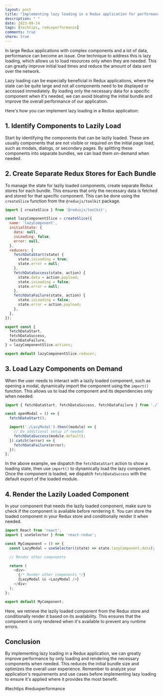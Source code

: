 ```yaml
---
layout: post
title: "Implementing lazy loading in a Redux application for performance optimization"
description: " "
date: 2023-09-14
tags: [techtips, reduxperformance]
comments: true
share: true
---
```


In large Redux applications with complex components and a lot of data, performance can become an issue. One technique to address this is lazy loading, which allows us to load resources only when they are needed. This can greatly improve initial load times and reduce the amount of data sent over the network.

Lazy loading can be especially beneficial in Redux applications, where the state can be quite large and not all components need to be displayed or accessed immediately. By loading only the necessary data for a specific component when it's needed, we can avoid bloating the initial bundle and improve the overall performance of our application.

Here's how you can implement lazy loading in a Redux application:

## 1. Identify Components to Lazily Load

Start by identifying the components that can be lazily loaded. These are usually components that are not visible or required on the initial page load, such as modals, dialogs, or secondary pages. By splitting these components into separate bundles, we can load them on-demand when needed.

## 2. Create Separate Redux Stores for Each Bundle

To manage the state for lazily loaded components, create separate Redux stores for each bundle. This ensures that only the necessary data is fetched and stored for that specific component. This can be done using the `createSlice` function from the `@reduxjs/toolkit` package.

```javascript
import { createSlice } from '@reduxjs/toolkit';

const lazyComponentSlice = createSlice({
  name: 'lazyComponent',
  initialState: {
    data: null,
    isLoading: false,
    error: null,
  },
  reducers: {
    fetchDataStart(state) {
      state.isLoading = true;
      state.error = null;
    },
    fetchDataSuccess(state, action) {
      state.data = action.payload;
      state.isLoading = false;
      state.error = null;
    },
    fetchDataFailure(state, action) {
      state.isLoading = false;
      state.error = action.payload;
    },
  },
});

export const {
  fetchDataStart,
  fetchDataSuccess,
  fetchDataFailure,
} = lazyComponentSlice.actions;

export default lazyComponentSlice.reducer;
```

## 3. Load Lazy Components on Demand

When the user needs to interact with a lazily loaded component, such as opening a modal, dynamically import the component using the `import()` function. This allows us to load the component and its dependencies only when needed.

```javascript
import { fetchDataStart, fetchDataSuccess, fetchDataFailure } from './lazyComponentSlice';

const openModal = () => {
  fetchDataStart();

  import('./LazyModal').then((module) => {
    // Do additional setup if needed
    fetchDataSuccess(module.default);
  }).catch((error) => {
    fetchDataFailure(error);
  });
};
```

In the above example, we dispatch the `fetchDataStart` action to show a loading state, then use `import()` to dynamically load the lazy component. Once the component is loaded, we dispatch `fetchDataSuccess` with the default export of the loaded module.

## 4. Render the Lazily Loaded Component

In your component that needs the lazily loaded component, make sure to check if the component is available before rendering it. You can store the loaded component in your Redux store and conditionally render it when needed.

```javascript
import React from 'react';
import { useSelector } from 'react-redux';

const MyComponent = () => {
  const LazyModal = useSelector((state) => state.lazyComponent.data);

  // Render other components

  return (
    <div>
      {/* Render other components */}
      {LazyModal && <LazyModal />}
    </div>
  );
};

export default MyComponent;
```

Here, we retrieve the lazily loaded component from the Redux store and conditionally render it based on its availability. This ensures that the component is only rendered when it's available to prevent any runtime errors.

## Conclusion

By implementing lazy loading in a Redux application, we can greatly improve performance by only loading and rendering the necessary components when needed. This reduces the initial bundle size and optimizes the overall user experience. Remember to analyze your application's requirements and use cases before implementing lazy loading to ensure it's applied where it provides the most benefit.

#techtips #reduxperformance